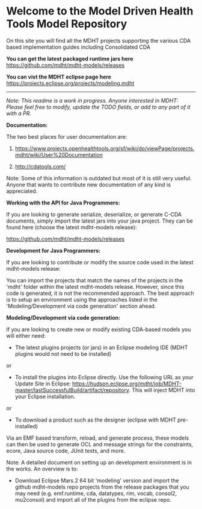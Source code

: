 # Welcome to the Model Driven Health Tools Model Repository
On this site you will find all the MDHT projects supporting the various CDA based implementation guides including Consolidated CDA

**You can get the latest packaged runtime jars here** <https://github.com/mdht/mdht-models/releases>

**You can vist the MDHT eclipse page here** <https://projects.eclipse.org/projects/modeling.mdht>

---

*Note: This readme is a work in progress. Anyone interested in MDHT: Please feel free to modify, update the TODO fields, or add to any part of it with a PR.*

**Documentation:**

The two best places for user documentation are:

1.  <https://www.projects.openhealthtools.org/sf/wiki/do/viewPage/projects.mdht/wiki/User%20Documentation>

2.  <http://cdatools.com/>

Note: Some of this information is outdated but most of it is still very useful. Anyone that wants to contribute new documentation of any kind is appreciated.

**Working with the API for Java Programmers:**

If you are looking to generate serialize, deserialize, or generate C-CDA documents, simply import the latest jars into your java project. They can be found here (choose the latest mdht-models release):

<https://github.com/mdht/mdht-models/releases>

**Development for Java Programmers:**

If you are looking to contribute or modify the source code used in the latest mdht-models release:

You can import the projects that match the names of the projects in the 'mdht' folder within the latest mdht-models release. However, since this code is generated, it is not the recommended approach. The best approach is to setup an environment using the approaches listed in the 'Modeling/Development via code generation' section ahead.

**Modeling/Development via code generation:**

If you are looking to create new or modify existing CDA-based models you will either need:

-   The latest plugins projects (or jars) in an Eclipse modeling IDE (MDHT plugins would not need to be installed)

or

-   To install the plugins into Eclipse directly. Use the following URL as your Update Site in Eclipse: https://hudson.eclipse.org/mdht/job/MDHT-master/lastSuccessfulBuild/artifact/repository. This will inject MDHT into your Eclipse installation.

or

-   To download a product such as the designer (eclipse with MDHT pre-installed)

Via an EMF based transform, reload, and generate process, these models can then be used to generate OCL and message strings for the constraints, ecore, Java source code, JUnit tests, and more.

Note: A detailed document on setting up an development environment is in the works. 
An overview is to:

-   Download Eclipse Mars.2 64 bit 'modeling' version and import the github mdht-models repo projects from the release packages that you may need (e.g. emf.runtime, cda, datatypes, rim, vocab, consol2, mu2consol) and import all of the plugins from the eclipse repo.
